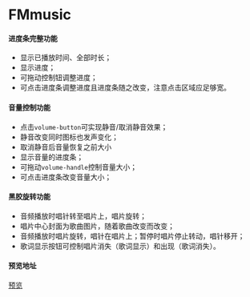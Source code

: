 # FMmusic

#### 进度条完整功能
- 显示已播放时间、全部时长；
- 显示进度；
- 可拖动控制钮调整进度；
- 可点击进度条调整进度且进度条随之改变，注意点击区域应足够宽。

#### 音量控制功能
- 点击```volume-button```可实现静音/取消静音效果；
 - 静音改变同时图标也发声变化；
 - 取消静音后音量恢复之前大小
- 显示音量的进度条；
- 可拖动```volume-handle```控制音量大小；
- 可点击进度条改变音量大小；

#### 黑胶旋转功能
- 音频播放时唱针转至唱片上，唱片旋转；
- 唱片中心封面为歌曲图片，随着歌曲改变而改变；
- 音频播放时唱片旋转，唱针在唱片上；暂停时唱片停止转动，唱针移开；
- 歌词显示按钮可控制唱片消失（歌词显示）和出现（歌词消失）。

#### 预览地址

[预览](http://www.ranzhouli.cn/fm/)